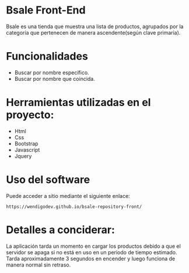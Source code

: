 # Bsale Front-End

Bsale es una tienda que muestra una lista de productos, agrupados por la categoría que pertenecen de manera ascendente(según clave primaria).

# Funcionalidades

* Buscar por nombre específico.
* Buscar por nombre que coincida.

# Herramientas utilizadas en el proyecto:

* Html
* Css
* Bootstrap
* Javascript
* Jquery

# Uso del software

Puede acceder a sitio mediante el siguiente enlace:

```
https://wendigodev.github.io/bsale-repository-front/
```

# Detalles a conciderar:

La aplicación tarda un momento en cargar los productos debido a que el servidor se apaga si no está en uso en un periodo de tiempo estimado. Tarda aproximadamente 3 segundos en encender y luego funciona de manera normal sin retraso.
